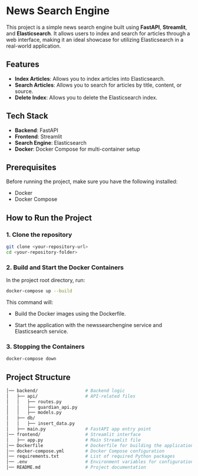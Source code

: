 # News Search Engine

This project is a simple news search engine built using **FastAPI**, **Streamlit**, and **Elasticsearch**. It allows users to index and search for articles through a web interface, making it an ideal showcase for utilizing Elasticsearch in a real-world application.

## Features

- **Index Articles**: Allows you to index articles into Elasticsearch.
- **Search Articles**: Allows you to search for articles by title, content, or source.
- **Delete Index**: Allows you to delete the Elasticsearch index.

## Tech Stack

- **Backend**: FastAPI
- **Frontend**: Streamlit
- **Search Engine**: Elasticsearch
- **Docker**: Docker Compose for multi-container setup

## Prerequisites

Before running the project, make sure you have the following installed:

- Docker
- Docker Compose

## How to Run the Project

### 1. Clone the repository

```bash
git clone <your-repository-url>
cd <your-repository-folder>
```
### 2. Build and Start the Docker Containers

In the project root directory, run:

```bash
docker-compose up --build
```
This command will:
 - Build the Docker images using the Dockerfile.

 - Start the application with the newssearchengine service and Elasticsearch service.

### 3. Stopping the Containers
```bash
docker-compose down
```
## Project Structure
```bash
│── backend/                  # Backend logic
│   ├── api/                  # API-related files
│   │   ├── routes.py
│   │   ├── guardian_api.py
│   │   ├── models.py
│   ├── db/
│   │   ├── insert_data.py
│   ├── main.py               # FastAPI app entry point
│── frontend/                 # Streamlit interface
│   ├── app.py                # Main Streamlit file
│── Dockerfile                # Dockerfile for building the application
│── docker-compose.yml        # Docker Compose configuration
│── requirements.txt          # List of required Python packages
│── .env                      # Environment variables for configuration
│── README.md                 # Project documentation
```